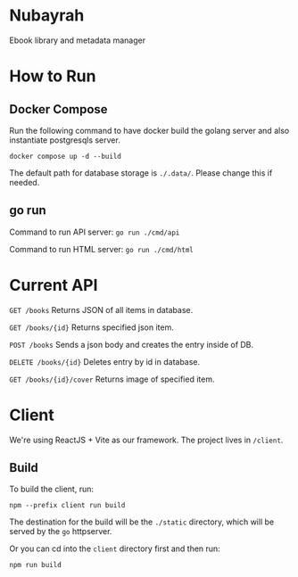 # Nubayrah
Ebook library and metadata manager

# How to Run

## Docker Compose
Run the following command to have docker build the golang server and also instantiate postgresqls server.

`docker compose up -d --build`

The default path for database storage is `./.data/`. Please change this if needed.

## go run

Command to run API server:
`go run ./cmd/api`

Command to run HTML server:
`go run ./cmd/html`

# Current API

`GET /books` Returns JSON of all items in database.

`GET /books/{id}` Returns specified json item.

`POST /books` Sends a json body and creates the entry inside of DB.

`DELETE /books/{id}` Deletes entry by id in database.

`GET /books/{id}/cover` Returns image of specified item.

# Client

We're using ReactJS + Vite as our framework. The project lives in `/client`.

## Build

To build the client, run:

`npm --prefix client run build`

The destination for the build will be the `./static` directory, which will be served by the `go` httpserver.

Or you can cd into the `client` directory first and then run:

`npm run build`
